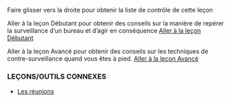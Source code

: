 [Title]: # (Et maintenant ?)
[Order]: # (23)

Faire glisser vers la droite pour obtenir la liste de contrôle de cette leçon

Aller à la leçon Débutant pour obtenir des conseils sur la manière de repérer la surveillance d’un bureau et d’agir en conséquence
[Aller à la leçon Débutant](umbrella://lesson/counter_surveillance/0)

Aller à la leçon Avancé pour obtenir des conseils sur les techniques de contre-surveillance quand vous êtes à pied.
[Aller à la leçon Avancé](umbrella://lesson/counter_surveillance/1)

### LEÇONS/OUTILS CONNEXES

* [Les réunions](umbrella://lesson/meetings)